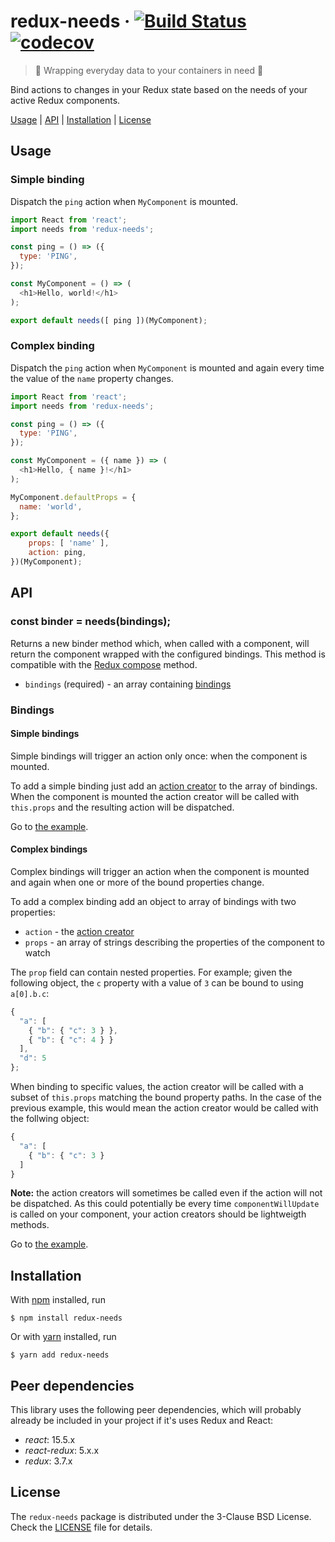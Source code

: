 # redux-needs &middot; [![Build Status](https://travis-ci.org/LUKKIEN/redux-needs.svg?branch=master)](https://travis-ci.org/LUKKIEN/redux-needs) [![codecov](https://codecov.io/gh/LUKKIEN/redux-needs/branch/master/graph/badge.svg)](https://codecov.io/gh/LUKKIEN/redux-needs)

> 🎁 Wrapping everyday data to your containers in need 🎁

Bind actions to changes in your Redux state based on the needs of your active
Redux components.

[Usage](#usage) |
[API](#api) |
[Installation](#installation) |
[License](#license)

## Usage

### Simple binding

Dispatch the `ping` action when `MyComponent` is mounted.

```js
import React from 'react';
import needs from 'redux-needs';

const ping = () => ({
  type: 'PING',
});

const MyComponent = () => (
  <h1>Hello, world!</h1>
);

export default needs([ ping ])(MyComponent);

```

### Complex binding

Dispatch the `ping` action when `MyComponent` is mounted and again every
time the value of the `name` property changes.

```js
import React from 'react';
import needs from 'redux-needs';

const ping = () => ({
  type: 'PING',
});

const MyComponent = ({ name }) => (
  <h1>Hello, { name }!</h1>
);

MyComponent.defaultProps = {
  name: 'world',
};

export default needs({
    props: [ 'name' ],
    action: ping,
})(MyComponent);

```

## API

### const binder = needs(bindings);

Returns a new binder method which, when called with a component, will return the
component wrapped with the configured bindings. This method is compatible with
the [Redux compose](http://redux.js.org/docs/api/compose.html#composefunctions)
method.

- `bindings` (required) - an array containing [bindings](#bindings)

### Bindings

#### Simple bindings

Simple bindings will trigger an action only once: when the component is mounted.

To add a simple binding just add an [action creator](http://redux.js.org/docs/basics/Actions.html#action-creators)
to the array of bindings. When the component is mounted the action creator will
be called with `this.props` and the resulting action will be dispatched.

Go to [the example](#simple-binding).

#### Complex bindings

Complex bindings will trigger an action when the component is mounted and again
when one or more of the bound properties change.

To add a complex binding add an object to array of bindings with two properties:
* `action` - the [action creator](http://redux.js.org/docs/basics/Actions.html#action-creators)
* `props` - an array of strings describing the properties of the component to
watch

The `prop` field can contain nested properties. For example; given the following
object, the `c` property with a value of `3` can be bound to using `a[0].b.c`:

```js
{
  "a": [
    { "b": { "c": 3 } },
    { "b": { "c": 4 } }
  ],
  "d": 5
};
```

When binding to specific values, the action creator will be called with a subset
of `this.props` matching the bound property paths. In the case of the previous
example, this would mean the action creator would be called with the follwing
object:

```js
{
  "a": [
    { "b": { "c": 3 }
  ]
}
```

**Note:** the action creators will sometimes be called even if the action will
not be dispatched. As this could potentially be every time `componentWillUpdate`
is called on your component, your action creators should be lightweigth methods.

Go to [the example](#complex-binding).

## Installation

With [npm](https://npmjs.org/) installed, run

```
$ npm install redux-needs
```

Or with [yarn](https://yarnpkg.com/) installed, run

```
$ yarn add redux-needs
```

## Peer dependencies

This library uses the following peer dependencies, which will probably already
be included in your project if it's uses Redux and React:

* _react_: 15.5.x
* _react-redux_: 5.x.x
* _redux_: 3.7.x

## License

The `redux-needs` package is distributed under the 3-Clause BSD License.
Check the [LICENSE](LICENSE) file for details.